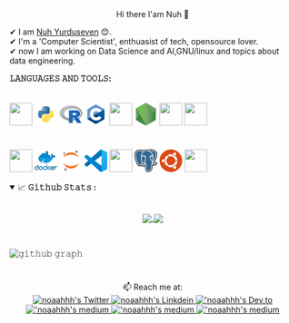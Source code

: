 <div align="center">
 Hi there I'am Nuh 👋</br>
</div>

  ✔  I am [Nuh Yurduseven](https://www.linkedin.com/in/nuh-yurduseven/) :blush:.</br> 
  ✔  I'm a 'Computer Scientist', enthuasist of tech, opensource lover.</br>
  ✔  now I am working on Data Science and AI,GNU/linux and topics about data engineering.</br>

**𝙻𝙰𝙽𝙶𝚄𝙰𝙶𝙴𝚂 𝙰𝙽𝙳 𝚃𝙾𝙾𝙻𝚂:**  
<br/>
<br/>
<code><img height="40" width="40" src="https://images.vexels.com/media/users/3/166401/isolated/preview/b82aa7ac3f736dd78570dd3fa3fa9e24-java-programming-language-icon-by-vexels.png"></code>
<code><img height="40" width="40" src="https://raw.githubusercontent.com/github/explore/80688e429a7d4ef2fca1e82350fe8e3517d3494d/topics/python/python.png"></code>
<code><img height="40" width="40" src="https://raw.githubusercontent.com/github/explore/f3e22f0dca2be955676bc70d6214b95b13354ee8/topics/r/r.png"/></code>
<code><img height="40" width="40" src="https://raw.githubusercontent.com/github/explore/f3e22f0dca2be955676bc70d6214b95b13354ee8/topics/c/c.png"></code>
<code><img height="40" width="40" src=https://codingnconcepts.com/img/logo/gohugo.png></code>
<code><img height="40" width="40" src="https://raw.githubusercontent.com/github/explore/f3e22f0dca2be955676bc70d6214b95b13354ee8/topics/nodejs/nodejs.png"></code>
<code><img height="40" width="40" src="https://www.freeiconspng.com/thumbs/sql-server-icon-png/sql-server-icon-png-8.png"></code>
<code><img height="40" width="40" src="https://seeklogo.com/images/W/wordpress-icon-logo-45667D3313-seeklogo.com.png"></code>
#
<code><img height="40" width="40" src="https://upload.wikimedia.org/wikipedia/commons/thumb/3/3f/Git_icon.svg/1024px-Git_icon.svg.png"></code>
<code><img height="40" width="40" src="https://raw.githubusercontent.com/github/explore/f3e22f0dca2be955676bc70d6214b95b13354ee8/topics/docker/docker.png"></code>
<code><img height="40" width="40" src="https://raw.githubusercontent.com/github/explore/80688e429a7d4ef2fca1e82350fe8e3517d3494d/topics/jupyter-notebook/jupyter-notebook.png"></code>
<code><img height="40" width="40" src="https://raw.githubusercontent.com/github/explore/f3e22f0dca2be955676bc70d6214b95b13354ee8/topics/visual-studio-code/visual-studio-code.png"></code>
<code><img height="40" width="40" src="https://upload.wikimedia.org/wikipedia/commons/thumb/3/3f/Fedora_logo.svg/1200px-Fedora_logo.svg.png"></code>
<code><img height="40" width="40" src="https://raw.githubusercontent.com/github/explore/f3e22f0dca2be955676bc70d6214b95b13354ee8/topics/postgresql/postgresql.png"></code>
<code><img height="40" width="40" src="https://raw.githubusercontent.com/github/explore/80688e429a7d4ef2fca1e82350fe8e3517d3494d/topics/ubuntu/ubuntu.png"></code>
<code><img height="40" width="40"  src="https://img.icons8.com/color/48/000000/mongodb.png" ></code>


 <details open="">
<summary>
  <g-emoji class="g-emoji" alias="chart_with_upwards_trend" fallback-src="https://github.githubassets.com/images/icons/emoji/unicode/1f4c8.png">📈</g-emoji>
  <strong>𝙶𝚒𝚝𝚑𝚞𝚋 𝚂𝚝𝚊𝚝𝚜 : </strong>
</summary>
<br>

<p align="center">
  <a href="https://github.com/noaahhh">
    <img align="center" src="https://github-readme-stats.vercel.app/api?username=noaahhh&show_icons=true&hide_border=true&title_color=94b4a4&amp&icon_color=FFFFFF&amp&text_color=FFFFFF&amp&bg_color=000000&count_private=true&include_all_commits=true"/>
  </a>
  <a href="https://github.com/noaahhh">
    <img align="center" height="195px" src="https://github-readme-stats.vercel.app/api/top-langs/?username=noaahhh&text_color=FFFFFF&bg_color=000000&title_color=94b4a4&langs_count=15&layout=compact&hide_border=true" />
  </a>
</p>
</details>
<br>

![ 𝚐𝚒𝚝𝚑𝚞𝚋 𝚐𝚛𝚊𝚙𝚑 ](https://activity-graph.herokuapp.com/graph?username=noaahhh&theme=react-dark&hide_border=true&area=true)

#



<div align="center">
📫 Reach me at:
 <br>

<a href="https://twitter.com/noah_the_turk"  target="_blank" rel="noopener noreferrer">
  <img  alt="noaahhh's Twitter" width="30px" src="https://www.freepnglogos.com/uploads/twitter-logo-png/twitter-logo-vector-png-clipart-1.png" />
</a>
<a target="_blank" href="https://www.linkedin.com/in/nuh-yurduseven/"  target="_blank" rel="noopener noreferrer">
  <img  alt="noaahhh's Linkdein" width="30px" src="https://cdn-icons-png.flaticon.com/512/174/174857.png" />
</a>
<a target="_blank" href="https://dev.to/noaahhh"  target="_blank" rel="noopener noreferrer">
  <img  alt="'noaahhh's Dev.to" width="30px" src="https://d2fltix0v2e0sb.cloudfront.net/dev-black.png" />
</a>
<a target="_blank" href="https://nuh-yurduseven.medium.com"  target="_blank" rel="noopener noreferrer">
  <img  alt="'noaahhh's medium" width="30px" src="https://cdn4.iconfinder.com/data/icons/social-media-2210/24/Medium-512.png" />
</a>
 <a target="_blank" href="https://noaahhhtech.hashnode.dev"  target="_blank" rel="noopener noreferrer">
  <img  alt="'noaahhh's medium" width="30px" src="https://cdn.hashnode.com/res/hashnode/image/upload/v1611902473383/CDyAuTy75.png?auto=compress" />
</a>
  <a target="_blank" href="https://hackernoon.com/u/noaahhh"  target="_blank" rel="noopener noreferrer">
  <img  alt="'noaahhh's medium" width="30px" src="https://cdn.hackernoon.com/images/avatars/InxBRjRIs6M1kdhuWcyNHiiUrxm1.jpg" />
</a>

</div>
